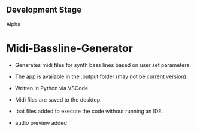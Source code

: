 ## Development Stage
Alpha

# Midi-Bassline-Generator
- Generates midi files for synth bass lines based on user set parameters.

- The app is available in the .output folder (may not be current version).

- Written in Python via VSCode

- Midi files are saved to the desktop.

- .bat files added to execute the code without running an IDE.

- audio preview added
